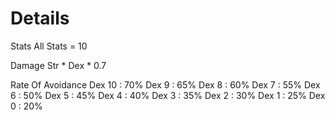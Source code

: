# Details

Stats
All Stats = 10

Damage
Str * Dex * 0.7

Rate Of Avoidance
Dex 10 : 70%
Dex 9  : 65%
Dex 8  : 60%
Dex 7  : 55%
Dex 6  : 50%
Dex 5  : 45%
Dex 4  : 40%
Dex 3  : 35%
Dex 2  : 30%
Dex 1  : 25%
Dex 0  : 20%